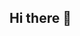 ## Hi there 👋

<!--

**Here are some ideas to get you started:**

🙋‍♀️ A short introduction - what is your organization all about?
aquacorp
🌈 Contribution guidelines - how can the community get involved?
they dont
👩‍💻 Useful resources - where can the community find your docs? Is there anything else the community should know?
no
🍿 Fun facts - what does your team eat for breakfast?
food
🧙 Remember, you can do mighty things with the power of [Markdown](https://docs.github.com/github/writing-on-github/getting-started-with-writing-and-formatting-on-github/basic-writing-and-formatting-syntax)
i know
-->
